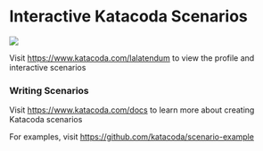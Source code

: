 # Interactive Katacoda Scenarios

[![](http://shields.katacoda.com/katacoda/lalatendum/count.svg)](https://www.katacoda.com/lalatendum "Get your profile on Katacoda.com")

Visit https://www.katacoda.com/lalatendum to view the profile and interactive scenarios

### Writing Scenarios
Visit https://www.katacoda.com/docs to learn more about creating Katacoda scenarios

For examples, visit https://github.com/katacoda/scenario-example
